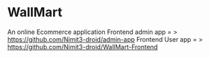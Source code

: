 # WallMart
An online Ecommerce application
Frontend admin app = > https://github.com/Nimit3-droid/admin-app
Frontend User app = > https://github.com/Nimit3-droid/WallMart-Frontend
